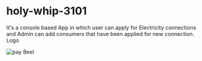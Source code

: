 # holy-whip-3101
It's a console based App in which user can apply for Electricity connections and Admin can add consumers that have been applied for new connection.
Logo

![pay Beel](https://user-images.githubusercontent.com/99540875/228315129-e9d5be5f-4245-4276-91ac-1c7071eac926.jpg)

 
 
